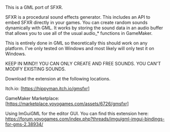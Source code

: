 This is a GML port of SFXR. 

SFXR is a procedural sound effects generator. This includes an API to embed 
SFXR directly in your games. You can create random sounds dynamically with GML.
It works by storing the sound data in an audio buffer that allows you to use
all of the usual audio_* functions in GameMaker.

This is entirely done in GML so theoretically this should work on any platform.
I've only tested on Windows and most likely will only test it on Windows. 

KEEP IN MIND!! YOU CAN ONLY CREATE AND FREE SOUNDS. YOU CAN'T MODIFY EXISTING SOUNDS.

Download the extension at the following locations.

Itch.io: [https://hippyman.itch.io/gmsfxr]

GameMaker Marketplace: [https://marketplace.yoyogames.com/assets/6726/gmsfxr]

Using ImGuiGML for the editor GUI. You can find this extension here:
https://forum.yoyogames.com/index.php?threads/imguigml-imgui-bindings-for-gms-2.38934/